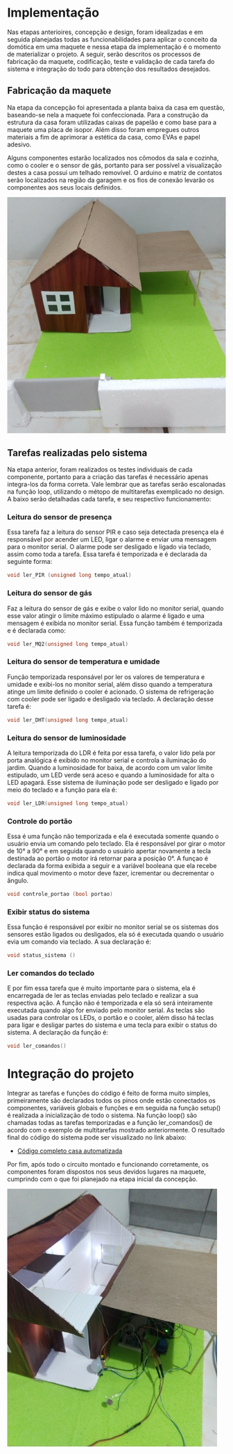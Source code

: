 # Implementação

Nas etapas anterioires, concepção e design, foram idealizadas e em seguida planejadas todas as funcionabilidades para aplicar o conceito da domótica em uma maquete e nessa etapa da implementação é o momento de materializar o projeto. A seguir, serão descritos os processos de fabricação da maquete, codificação, teste e validação de cada tarefa do sistema e integração do todo para obtenção dos resultados desejados. 

## Fabricação da maquete

Na etapa da concepção foi apresentada a planta baixa da casa em questão, baseando-se nela a maquete foi confeccionada. Para a construção da estrutura da casa foram utilizadas caixas de papelão e como base para a maquete uma placa de isopor. Além disso foram empregues outros materiais a fim de aprimorar a estética da casa, como EVAs e papel adesivo.

Alguns componentes estarão localizados nos cômodos da sala e cozinha, como o cooler e o sensor de gás, portanto para ser possível a visualização destes a casa possui um telhado removível. O arduino e matriz de contatos serão localizados na região da garagem e os fios de conexão levarão os componentes aos seus locais definidos.


![Maquete](./Imagens/fabricacao_maquete.png)

## Tarefas realizadas pelo sistema

Na etapa anterior, foram realizados os testes individuais de cada componente, portanto para a criação das tarefas é necessário apenas integra-los da forma correta. Vale lembrar que as tarefas serão escalonadas na função loop, utilizando o métopo de multitarefas exemplicado no design. A baixo serão detalhadas cada tarefa, e seu respectivo funcionamento:

### Leitura do sensor de presença

Essa tarefa faz a leitura do sensor PIR e caso seja detectada presença ela é responsável por acender um LED, ligar o alarme e enviar uma mensagem para o monitor serial. O alarme pode ser desligado e ligado via teclado, assim como toda a tarefa. Essa tarefa é temporizada e é declarada da seguinte forma:

~~~ C
void ler_PIR (unsigned long tempo_atual)
~~~

### Leitura do sensor de gás

Faz a leitura do sensor de gás e exibe o valor lido no monitor serial, quando esse valor atingir o limite máximo estipulado o alarme é ligado e uma mensagem é exibida no monitor serial. Essa função também é temporizada e é declarada como:

~~~ C
void ler_MQ2(unsigned long tempo_atual) 
~~~

### Leitura do sensor de temperatura e umidade

Função temporizada responsável por ler os valores de temperatura e umidade e exibi-los no monitor serial, além disso quando a temperatura atinge um limite definido o cooler é acionado. O sistema de refrigeração com cooler pode ser ligado e desligado via teclado. A declaração desse tarefa é:

~~~ C
void ler_DHT(unsigned long tempo_atual)
~~~

### Leitura do sensor de luminosidade 

A leitura temporizada do LDR é feita por essa tarefa, o valor lido pela por porta analógica é exibido no monitor serial e controla a iluminação do jardim. Quando a luminosidade for baixa, de acordo com um valor limite estipulado, um LED verde será aceso e quando a luminosidade for alta o LED apagará. Esse sistema de iluminação pode ser desligado e ligado por meio do teclado e a função para ela é:

~~~ C
void ler_LDR(unsigned long tempo_atual)
~~~ 

### Controle do portão

Essa é uma função não temporizada e ela é executada somente quando o usuário envia um comando pelo teclado. Ela é responsável por girar o motor de 10° a 90° e em seguida quando o usuário apertar novamente a tecla destinada ao portão o motor irá retornar para a posição 0°. A funçao é declarada da forma exibida a seguir e a variável booleana que ela recebe indica qual movimento o motor deve fazer, icrementar ou decrementar o ângulo.

~~~ C
void controle_portao (bool portao)
~~~

### Exibir status do sistema

Essa função é responsável por exibir no monitor serial se os sistemas dos sensores estão ligados ou desligados, ela só é executada quando o usuário evia um comando via teclado. A sua declaração é:

~~~ C
void status_sistema ()
~~~

### Ler comandos do teclado 

E por fim essa tarefa que é muito importante para o sistema, ela é encarregada de ler as teclas enviadas pelo teclado e realizar a sua respectiva ação. A função não é temporizada e ela só será inteiramente executada quando algo for enviado pelo monitor serial. As teclas são usadas para controlar os LEDs, o portão e o cooler, além disso há teclas para ligar e desligar partes do sistema e uma tecla para exibir o status do sistema. A declaração da função é:

~~~ C
void ler_comandos()
~~~

# Integração do projeto

Integrar as tarefas e funções do código é feito de forma muito simples, primeiramente são declarados todos os pinos onde estão conectados os componentes, variáveis globais e funções e em seguida na função setup() é realizada a inicialização de todo o sistema. Na função loop() são chamadas todas as tarefas temporizadas e a função ler_comandos() de acordo com o exemplo de multitarefas mostrado anteriormente. O resultado final do código do sistema pode ser visualizado no link abaixo:

* [Código completo casa automatizada](./Codigos/casa_automatizada.ino)

Por fim, após todo o circuito montado e funcionando corretamente, os componentes foram dispostos nos seus devidos lugares na maquete, cumprindo com o que foi planejado na etapa inicial da concepção.

![Maquete integrada](./Imagens/integracao_maquete.jpg)


